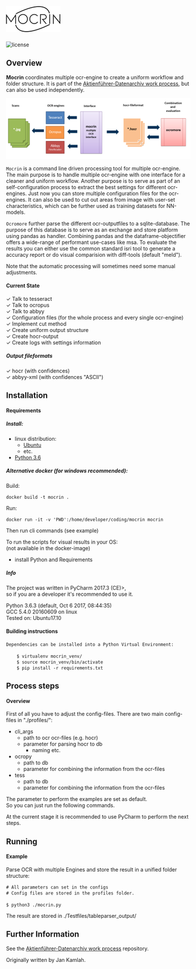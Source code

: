 ![mocrin](docs/img/mocrin_logo.png)
========================
![license](https://img.shields.io/badge/license-Apache%20License%202.0-blue.svg)

Overview
--------
**Mocrin** coordinates multiple ocr-engine to create a 
uniform workflow and folder structure.
It is part of the [Aktienführer-Datenarchiv work process][akf-link],
but can also be used independently.

![mocrin_process](docs/img/mocrin_process.png)

`Mocrin` is a command line driven processing tool for multiple ocr-engine.  
The main purpose is to handle multiple ocr-engine with one interface for 
a cleaner and uniform workflow. Another purpose is to serve as part of an self-configuration
process to extract the best settings for different ocr-engines. 
Just now you can store multiple configuration files for the ocr-engines.
It can also be used to cut out areas from image with user-set characteristics, which
can be further used as training datasets for NN-models.

`Ocromore` further parse the different ocr-outputfiles to a sqlite-database.
The purpose of this database is to serve as an exchange and store platform using 
pandas as handler. Combining pandas and the dataframe-objectifier offers a 
wide-range of performant use-cases like msa. 
To evaluate the results you can either use the common standard
isri tool to generate a accuracy report or do visual comparision with diff-tools (default "meld").

Note that the automatic processing will sometimes need some manual adjustments.

#### Current State
✓  Talk to tesseract  
✓  Talk to ocropus    
✓  Talk to abbyy  
✓  Configuration files (for the whole process and every single ocr-engine)  
✓  Implement cut method  
✓  Create uniform output structure  
✓  Create hocr-output   
✓  Create logs with settings information   

##### Output fileformats
✓  hocr (with confidences)   
✓  abbyy-xml (with confidences "ASCII")
 
Installation
------------
#### Requirements

   ##### Install:
   
   - linux distribution:    
     - [Ubuntu][ubuntu-link]
     - etc.
   - [Python 3.6][python-link]
   
   ##### Alternative docker (for windows recommended):
   
   Build:  
   
    docker build -t mocrin .
   
   Run: 
    
    docker run -it -v 'PWD':/home/developer/coding/mocrin mocrin 
   
   Then run cli commands (see example)
   
   To run the scripts for visual results in your OS:  
   (not available in the docker-image) 
     
   - install Python and Requirements   

   ##### Info
   The project was written in PyCharm 2017.3 (CE)>,   
   so if you are a developer it's recommended to use it. 

   Python 3.6.3 (default, Oct  6 2017, 08:44:35)   
   GCC 5.4.0 20160609 on linux  
   Tested on: Ubuntu17.10
    
#### Building instructions

    Dependencies can be installed into a Python Virtual Environment:

        $ virtualenv mocrin_venv/
        $ source mocrin_venv/bin/activate
        $ pip install -r requirements.txt

Process steps
----------
#### Overview
First of all you have to adjust the config-files.
There are two main config-files in "./profiles/":
   + cli_args 
        + path to ocr ocr-files (e.g. hocr)
        + parameter for parsing hocr to db
            + naming etc.
   + ocropy 
      + path to db
      + parameter for combining the information from the ocr-files
   + tess 
        + path to db
        + parameter for combining the information from the ocr-files
        
The parameter to perform the examples are set as default.  
So you can just run the following commands.

At the current stage it is recommended to use PyCharm to perform the next steps.
 
Running
-------
#### Example
       
Parse OCR with multiple Engines and store the result in a unified folder structure:

    # All parameters can set in the configs
    # Config files are stored in the profiles folder.
    
    $ python3 ./mocrin.py
    
The result are stored in ./Testfiles/tableparser_output/

Further Information
-------------------
See the [Aktienführer-Datenarchiv work process][akf-link] repository.

Originally written by Jan Kamlah.


[ubuntu-link]: https://www.ubuntu.com/
[python-link]: https://www.anaconda.com/download/
[akf-link]: https://github.com/JKamlah/Aktienfuehrer-Datenarchiv-Tools